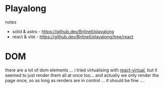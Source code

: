 # Playalong

notes

- solid & astro - https://github.dev/Britnell/playalong
- react & vite - https://github.dev/Britnell/playalong/tree/react

# DOM

there are a lot of dom elements ... i tried virtualising with [react-virtual](https://github.com/TanStack/virtual/blob/main/examples/react/variable/src/main.tsx), but it seemed to just render them all at once too...
and actually we only render the page once, so as long as renders are in control ... it should be fine ....
